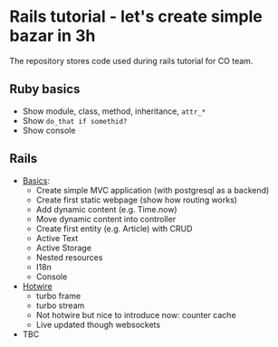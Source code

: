 # Rails tutorial - let's create simple bazar in 3h

The repository stores code used during rails tutorial for CO team.

## Ruby basics
  * Show module, class, method, inheritance, `attr_*`
  * Show `do_that if somethid?`
  * Show console

## Rails
  * [Basics](docs/basics.md):
    - Create simple MVC application (with postgresql as a backend)
    - Create first static webpage (show how routing works)
    - Add dynamic content (e.g. Time.now)
    - Move dynamic content into controller
    - Create first entity (e.g. Article) with CRUD
    - Active Text
    - Active Storage
    - Nested resources
    - I18n
    - Console
  * [Hotwire](docs/hotwire.md)
    - turbo frame
    - turbo stream
    - Not hotwire but nice to introduce now: counter cache
    - Live updated though websockets
  * TBC
